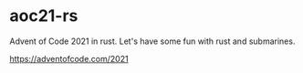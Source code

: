 # aoc21-rs

Advent of Code 2021 in rust.
Let's have some fun with rust and submarines.

https://adventofcode.com/2021
